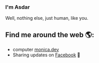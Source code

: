 ### I'm Asdar

Well, nothing else, just human, like you. 

<!-- - 💻 https://asdarnugraha.com -->

## Find me around the web 🌎:
- computer <a href="https://www.monica.dev">monica.dev</a>
- Sharing updates on <a href="https://facebook.com/in/4SD4R/">Facebook</a> 💼
